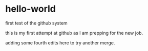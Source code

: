# hello-world
first test of the github system

this is my first attempt at github as I am prepping for the new job.

adding some fourth edits here to try another merge.

